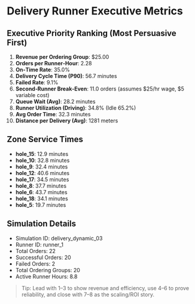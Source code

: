 # Delivery Runner Executive Metrics

## Executive Priority Ranking (Most Persuasive First)
1. **Revenue per Ordering Group**: $25.00
2. **Orders per Runner‑Hour**: 2.28
3. **On‑Time Rate**: 35.0%
4. **Delivery Cycle Time (P90)**: 56.7 minutes
5. **Failed Rate**: 9.1%
6. **Second‑Runner Break‑Even**: 11.0 orders (assumes $25/hr wage, $5 variable cost)
7. **Queue Wait (Avg)**: 28.2 minutes
8. **Runner Utilization (Driving)**: 34.8% (Idle 65.2%)
9. **Avg Order Time**: 32.3 minutes
10. **Distance per Delivery (Avg)**: 1281 meters

## Zone Service Times
- **hole_15**: 12.9 minutes
- **hole_10**: 32.8 minutes
- **hole_9**: 32.4 minutes
- **hole_12**: 40.6 minutes
- **hole_17**: 34.5 minutes
- **hole_8**: 37.7 minutes
- **hole_6**: 43.7 minutes
- **hole_18**: 34.1 minutes
- **hole_5**: 19.7 minutes


## Simulation Details
- Simulation ID: delivery_dynamic_03
- Runner ID: runner_1
- Total Orders: 22
- Successful Orders: 20
- Failed Orders: 2
- Total Ordering Groups: 20
- Active Runner Hours: 8.8

> Tip: Lead with 1–3 to show revenue and efficiency, use 4–6 to prove reliability, and close with 7–8 as the scaling/ROI story.
